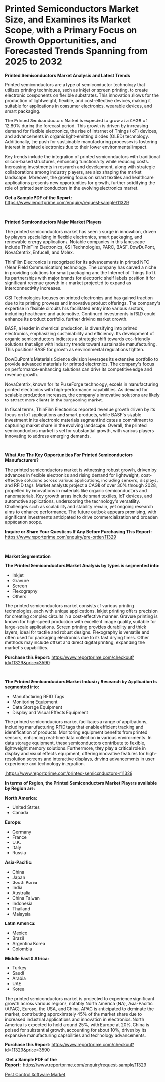 <p><h1>Printed Semiconductors Market Size, and Examines its Market Scope, with a Primary Focus on Growth Opportunities, and Forecasted Trends Spanning from 2025 to 2032</h1></p><p><strong>Printed Semiconductors Market Analysis and Latest Trends</strong></p>
<p><p>Printed semiconductors are a type of semiconductor technology that utilizes printing techniques, such as inkjet or screen printing, to create electronic components on flexible substrates. This innovation allows for the production of lightweight, flexible, and cost-effective devices, making it suitable for applications in consumer electronics, wearable devices, and smart packaging.</p><p>The Printed Semiconductors Market is expected to grow at a CAGR of 12.80% during the forecast period. This growth is driven by increasing demand for flexible electronics, the rise of Internet of Things (IoT) devices, and advancements in organic light-emitting diodes (OLED) technology. Additionally, the push for sustainable manufacturing processes is fostering interest in printed electronics due to their lower environmental impact.</p><p>Key trends include the integration of printed semiconductors with traditional silicon-based structures, enhancing functionality while reducing costs. Increasing investments in research and development, along with strategic collaborations among industry players, are also shaping the market landscape. Moreover, the growing focus on smart textiles and healthcare applications presents new opportunities for growth, further solidifying the role of printed semiconductors in the evolving electronics market.</p></p>
<p><strong>Get a Sample PDF of the Report:&nbsp;</strong> <a href="https://www.reportprime.com/enquiry/request-sample/11329?utm_campaign=3080&utm_medium=2&utm_source=Github&utm_content=ia&utm_term=20032025&utm_id=printed-semiconductors">https://www.reportprime.com/enquiry/request-sample/11329</a></p>
<p>&nbsp;</p>
<p><strong>Printed Semiconductors Major Market Players</strong></p>
<p><p>The printed semiconductors market has seen a surge in innovation, driven by players specializing in flexible electronics, smart packaging, and renewable energy applications. Notable companies in this landscape include ThinFilm Electronics, GSI Technologies, PARC, BASF, DowDuPont, NovaCentrix, Enfucell, and Molex.</p><p>ThinFilm Electronics is recognized for its advancements in printed NFC (Near Field Communication) technology. The company has carved a niche in providing solutions for smart packaging and the Internet of Things (IoT). Its partnerships with major brands for electronic shelf labels position it for significant revenue growth in a market projected to expand as interconnectivity increases.</p><p>GSI Technologies focuses on printed electronics and has gained traction due to its printing prowess and innovative product offerings. The company's expertise in flexible circuits has facilitated entry into various sectors, including healthcare and automotive. Continued investments in R&D could enhance its product portfolio, further driving market growth.</p><p>BASF, a leader in chemical production, is diversifying into printed electronics, emphasizing sustainability and efficiency. Its development of organic semiconductors indicates a strategic shift towards eco-friendly solutions that align with industry trends toward sustainable manufacturing. This positions BASF for growth as environmental regulations tighten.</p><p>DowDuPont's Materials Science division leverages its extensive portfolio to provide advanced materials for printed electronics. The company's focus on performance-enhancing solutions can drive its competitive edge and revenue growth.</p><p>NovaCentrix, known for its PulseForge technology, excels in manufacturing printed electronics with high-performance capabilities. As demand for scalable production increases, the company's innovative solutions are likely to attract more clients in the burgeoning market.</p><p>In fiscal terms, ThinFilm Electronics reported revenue growth driven by its focus on IoT applications and smart products, while BASF's sizable investment in its electronic materials segment indicates a commitment to capturing market share in the evolving landscape. Overall, the printed semiconductors market is set for substantial growth, with various players innovating to address emerging demands.</p></p>
<p>&nbsp;</p>
<p><strong>What Are The Key Opportunities For Printed Semiconductors Manufacturers?</strong></p>
<p><p>The printed semiconductors market is witnessing robust growth, driven by advances in flexible electronics and rising demand for lightweight, cost-effective solutions across various applications, including sensors, displays, and RFID tags. Market analysts project a CAGR of over 30% through 2028, propelled by innovations in materials like organic semiconductors and nanomaterials. Key growth areas include smart textiles, IoT devices, and automotive applications, underscoring the technology's versatility. Challenges such as scalability and stability remain, yet ongoing research aims to enhance performance. The future outlook appears promising, with significant investments anticipated to drive commercialization and broaden application scope.</p></p>
<p><strong>Inquire or Share Your Questions If Any Before Purchasing This Report:</strong> <a href="https://www.reportprime.com/enquiry/pre-order/11329?utm_campaign=3080&utm_medium=2&utm_source=Github&utm_content=ia&utm_term=20032025&utm_id=printed-semiconductors">https://www.reportprime.com/enquiry/pre-order/11329</a></p>
<p>&nbsp;</p>
<p><strong>Market Segmentation</strong></p>
<p><strong>The Printed Semiconductors Market Analysis by types is segmented into:</strong></p>
<p><ul><li>Inkjet</li><li>Gravure</li><li>Screen</li><li>Flexography</li><li>Others</li></ul></p>
<p><p>The printed semiconductors market consists of various printing technologies, each with unique applications. Inkjet printing offers precision for creating complex circuits in a cost-effective manner. Gravure printing is known for high-speed production with excellent image quality, suitable for large-scale applications. Screen printing provides durability and thick layers, ideal for tactile and robust designs. Flexography is versatile and often used for packaging electronics due to its fast drying times. Other methods may include offset and direct digital printing, expanding the market's capabilities.</p></p>
<p><strong>Purchase this Report:&nbsp;</strong><a href="https://www.reportprime.com/checkout?id=11329&price=3590&utm_campaign=3080&utm_medium=2&utm_source=Github&utm_content=ia&utm_term=20032025&utm_id=printed-semiconductors">https://www.reportprime.com/checkout?id=11329&price=3590</a></p>
<p>&nbsp;</p>
<p><strong>The Printed Semiconductors Market Industry Research by Application is segmented into:</strong></p>
<p><ul><li>Manufacturing RFID Tags</li><li>Monitoring Equipment</li><li>Data Storage Equipment</li><li>Display and Visual Effects Equipment</li></ul></p>
<p><p>The printed semiconductors market facilitates a range of applications, including manufacturing RFID tags that enable efficient tracking and identification of products. Monitoring equipment benefits from printed sensors, enhancing real-time data collection in various environments. In data storage equipment, these semiconductors contribute to flexible, lightweight memory solutions. Furthermore, they play a critical role in display and visual effects equipment, offering innovative features for high-resolution screens and interactive displays, driving advancements in user experience and technology integration.</p></p>
<p><a href="https://www.reportprime.com/printed-semiconductors-r11329?utm_campaign=3080&utm_medium=2&utm_source=Github&utm_content=ia&utm_term=20032025&utm_id=printed-semiconductors">&nbsp;https://www.reportprime.com/printed-semiconductors-r11329</a></p>
<p><strong>In terms of Region, the Printed Semiconductors Market Players available by Region are:</strong></p>
<p>
    <p> <strong> North America: </strong>
        <ul>
            <li>United States</li>
            <li>Canada</li>
        </ul>
        </p> 
    <p> <strong> Europe: </strong>
        <ul>
            <li>Germany</li>
            <li>France</li>
            <li>U.K.</li>
            <li>Italy</li>
            <li>Russia</li>
        </ul>
        </p> 
    <p> <strong> Asia-Pacific: </strong>
        <ul>
            <li>China</li>
            <li>Japan</li>
            <li>South Korea</li>
            <li>India</li>
            <li>Australia</li>
            <li>China Taiwan</li>
            <li>Indonesia</li>
            <li>Thailand</li>
            <li>Malaysia</li>
        </ul>
        </p> 
    <p> <strong> Latin America: </strong>
        <ul>
            <li>Mexico</li>
            <li>Brazil</li>
            <li>Argentina Korea</li>
            <li>Colombia</li>
        </ul>
        </p> 
    <p> <strong> Middle East & Africa: </strong>
        <ul>
            <li>Turkey</li>
            <li>Saudi</li>
            <li>Arabia</li>
            <li>UAE</li>
            <li>Korea</li>
        </ul>
    </p>
    </p>
<p><p>The printed semiconductors market is projected to experience significant growth across various regions, notably North America (NA), Asia-Pacific (APAC), Europe, the USA, and China. APAC is anticipated to dominate the market, contributing approximately 45% of the market share due to increased industrial applications and innovation in electronics. North America is expected to hold around 25%, with Europe at 20%. China is poised for substantial growth, accounting for about 10%, driven by its expansive manufacturing capabilities and technology advancements.</p></p>
<p><strong>Purchase this Report: </strong><a href="https://www.reportprime.com/checkout?id=11329&price=3590&utm_campaign=3080&utm_medium=2&utm_source=Github&utm_content=ia&utm_term=20032025&utm_id=printed-semiconductors">https://www.reportprime.com/checkout?id=11329&price=3590</a></p>
<p>&nbsp;<strong>Get a Sample PDF of the Report:&nbsp;&nbsp;</strong><a href="https://www.reportprime.com/enquiry/request-sample/11329?utm_campaign=3080&utm_medium=2&utm_source=Github&utm_content=ia&utm_term=20032025&utm_id=printed-semiconductors">https://www.reportprime.com/enquiry/request-sample/11329</a></p>
<p><strong></strong></p>
<p><p><a href="https://github.com/chkrselia/Market-Research-Report-List-1/blob/main/pest-control-software-market.md?utm_campaign=3080&utm_medium=2&utm_source=Github&utm_content=ia&utm_term=20032025&utm_id=printed-semiconductors">Pest Control Software Market</a></p></p>